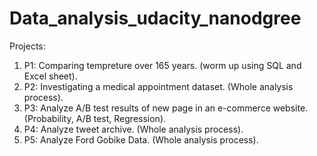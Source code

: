 # Data_analysis_udacity_nanodgree

Projects:
1. P1: Comparing tempreture over 165 years. (worm up using SQL and Excel sheet).
2. P2: Investigating a medical appointment dataset. (Whole analysis process).
3. P3: Analyze A/B test results of new page in an e-commerce website. (Probability, A/B test, Regression).
4. P4: Analyze tweet archive. (Whole analysis process).
5. P5: Analyze Ford Gobike Data. (Whole analysis process).
